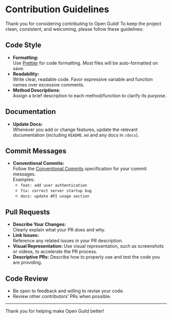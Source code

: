 # Contribution Guidelines

Thank you for considering contributing to Open Guild! To keep the project clean, consistent, and welcoming, please follow these guidelines:

## Code Style

- **Formatting:**  
  Use [Prettier](https://prettier.io/) for code formatting. Most files will be auto-formatted on save.
- **Readability:**  
  Write clear, readable code. Favor expressive variable and function names over excessive comments.
- **Method Descriptions:**  
  Assign a brief description to each method/function to clarify its purpose.

## Documentation

- **Update Docs:**  
  Whenever you add or change features, update the relevant documentation (including `README.md` and any docs in `/docs`).

## Commit Messages

- **Conventional Commits:**  
  Follow the [Conventional Commits](https://www.conventionalcommits.org/) specification for your commit messages.  
  Examples:
  - `feat: add user authentication`
  - `fix: correct server startup bug`
  - `docs: update API usage section`

## Pull Requests

- **Describe Your Changes:**  
  Clearly explain what your PR does and why.
- **Link Issues:**  
  Reference any related issues in your PR description.
- **Visual Representation:**
  Use visual representation, such as screenshots or videos, to accelerate the PR process.
- **Descriptive PRs:**
  Describe how to properly use and test the code you are providing.

## Code Review

- Be open to feedback and willing to revise your code.
- Review other contributors’ PRs when possible.

---

Thank you for helping make Open Guild better!
